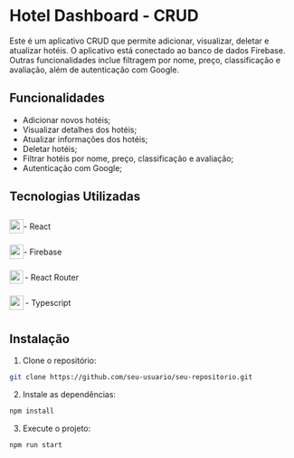# Hotel Dashboard - CRUD

Este é um aplicativo CRUD que permite adicionar, visualizar, deletar e atualizar hotéis. O aplicativo está conectado ao banco de dados Firebase. Outras funcionalidades inclue filtragem por nome, preço, classificação e avaliação, além de autenticação com Google.

## Funcionalidades

- Adicionar novos hotéis;
- Visualizar detalhes dos hotéis;
- Atualizar informações dos hotéis;
- Deletar hotéis;
- Filtrar hotéis por nome, preço, classificação e avaliação;
- Autenticação com Google;

## Tecnologias Utilizadas

<div style="display: flex; align-items: center;">
  <img src="https://skillicons.dev/icons?i=react" width="25px" height="25px"/>
  <p> - React</p>
</div>
<div style="display: flex; align-items: center;">
  <img src="https://skillicons.dev/icons?i=firebase" width="25px" height="25px"/>
  <p> - Firebase</p>
</div>
<div style="display: flex; align-items: center;">
  <img src="https://cdn.jsdelivr.net/gh/devicons/devicon@latest/icons/reactrouter/reactrouter-original.svg" width="24px" heigth="25px" style="margin-right: 3px;"/>
  <p> - React Router</p>
</div>
<div style="display: flex; align-items: center;">
  <img src="https://cdn.jsdelivr.net/gh/devicons/devicon@latest/icons/typescript/typescript-original.svg" width="25px" height="25px" style="margin-right: 3px;"/>
  <p> - Typescript</p>
</div>

## Instalação

1. Clone o repositório:

```bash
git clone https://github.com/seu-usuario/seu-repositorio.git
```

2. Instale as dependências:

```bash
npm install
```

3. Execute o projeto:

```bash
npm run start
```
